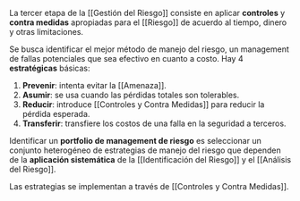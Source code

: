 La tercer etapa de la [[Gestión del Riesgo]] consiste en aplicar **controles** y **contra medidas** apropiadas para el [[Riesgo]] de acuerdo al tiempo, dinero y otras limitaciones.

Se busca identificar el mejor método de manejo del riesgo, un management de fallas potenciales que sea efectivo en cuanto a costo. Hay 4 **estratégicas** básicas:

1. **Prevenir**: intenta evitar la [[Amenaza]].
2. **Asumir**: se usa cuando las pérdidas totales son tolerables.
3. **Reducir**: introduce [[Controles y Contra Medidas]] para reducir la pérdida esperada.
4. **Transferir**: transfiere los costos de una falla en la seguridad a terceros.

Identificar un **portfolio de management de riesgo** es seleccionar un conjunto heterogéneo de estrategias de manejo del riesgo que dependen de la **aplicación sistemática** de la [[Identificación del Riesgo]] y el [[Análisis del Riesgo]].

Las estrategias se implementan a través de [[Controles y Contra Medidas]].

